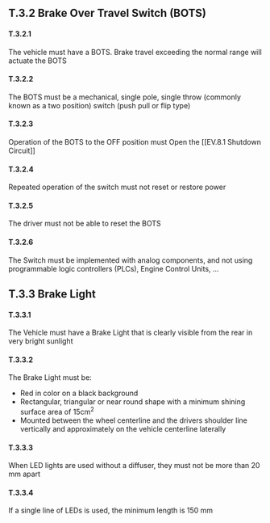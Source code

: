 ## T.3.2 Brake Over Travel Switch (BOTS)
#### T.3.2.1
The vehicle must have a BOTS. Brake travel exceeding the normal range will actuate the BOTS

#### T.3.2.2
The BOTS must be a mechanical, single pole, single throw (commonly known as a two position) switch (push pull or flip type)

#### T.3.2.3
Operation of the BOTS to the OFF position must Open the [[EV.8.1 Shutdown Circuit]]

#### T.3.2.4
Repeated operation of the switch must not reset or restore power

#### T.3.2.5
The driver must not be able to reset the BOTS

#### T.3.2.6
The Switch must be implemented with analog components, and not using programmable logic controllers (PLCs), Engine Control Units, ...

## T.3.3 Brake Light
#### T.3.3.1
The Vehicle must have a Brake Light that is clearly visible from the rear in very bright sunlight

#### T.3.3.2
The Brake Light must be:
- Red in color on a black background
- Rectangular, triangular or near round shape with a minimum shining surface area of $15 \text{cm}^2$
- Mounted between the wheel centerline and the drivers shoulder line vertically and approximately on the vehicle centerline laterally

#### T.3.3.3
When LED lights are used without a diffuser, they must not be more than 20 mm apart

#### T.3.3.4
If a single line of LEDs is used, the minimum length is 150 mm